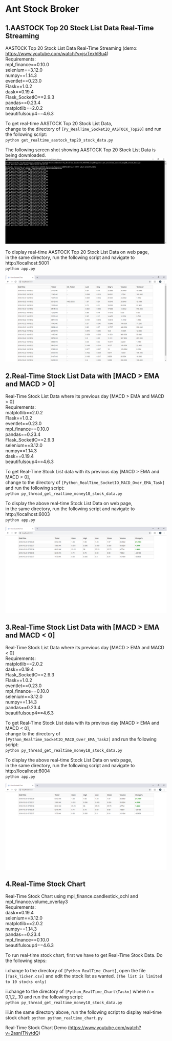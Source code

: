 # Ant Stock Broker

## 1.AASTOCK Top 20 Stock List Data Real-Time Streaming 
AASTOCK Top 20 Stock List Data Real-Time Streaming (demo: https://www.youtube.com/watch?v=jsrTexhlBu4)  
Requirements:  
	mpl_finance==0.10.0  
	selenium==3.12.0  
	numpy==1.14.3    
	eventlet==0.23.0  
	Flask==1.0.2  
	dask==0.19.4  
	Flask_SocketIO==2.9.3  
	pandas==0.23.4  
	matplotlib==2.0.2  
	beautifulsoup4==4.6.3  

To get real-time AASTOCK Top 20 Stock List Data,  
change to the directory of `[Py_RealTime_SocketIO_AASTOCK_Top20]` and run the following script:  
	`python get_realtime_aastock_top20_stock_data.py`  

The following screen shot showing AASTOCK Top 20 Stock List Data is being downloaded.
![Getting AASTOCK top 20 Stock List Data](docs/Getting_AASTOCK_Top20_Stock_List_Data.png)

To display real-time AASTOCK Top 20 Stock List Data on web page,  
in the same directory, run the following script and navigate to http://localhost:5001  
	`python app.py`  

![AASTOCK top 20 Stock List Data real-time Streaming results](docs/Top20.png)

## 2.Real-Time Stock List Data with [MACD > EMA and MACD > 0]  
Real-Time Stock List Data where its previous day [MACD > EMA and MACD > 0]  
Requirements:  
	matplotlib==2.0.2  
	Flask==1.0.2  
	eventlet==0.23.0  
	mpl_finance==0.10.0  
	pandas==0.23.4  
	Flask_SocketIO==2.9.3  
	selenium==3.12.0  
	numpy==1.14.3  
	dask==0.19.4  
	beautifulsoup4==4.6.3  

To get Real-Time Stock List data with its previous day [MACD > EMA and MACD > 0],  
change to the directory of `[Python_RealTime_SocketIO_MACD_Over_EMA_Task]` and run the following script:  
	`python py_thread_get_realtime_money18_stock_data.py`  

To display the above real-time Stock List Data on web page,  
in the same directory, run the following script and navigate to http://localhost:6003  
	`python app.py`  

![real-time MACD > EMA and MACD > 0 results](docs/MACD_EMA1.png)

## 3.Real-Time Stock List Data with [MACD > EMA and MACD < 0]
Real-Time Stock List Data where its previous day [MACD > EMA and MACD < 0]  
Requirements:  
	matplotlib==2.0.2  
	dask==0.19.4  
	Flask_SocketIO==2.9.3  
	Flask==1.0.2  
	eventlet==0.23.0  
	mpl_finance==0.10.0  
	selenium==3.12.0  
	numpy==1.14.3  
	pandas==0.23.4  
	beautifulsoup4==4.6.3  

To get Real-Time Stock List data with its previous day [MACD > EMA and MACD < 0],  
change to the directory of `[Python_RealTime_SocketIO_MACD_Over_EMA_Task2]` and run the following script:  
	`python py_thread_get_realtime_money18_stock_data.py`  

To display the above real-time Stock List Data on web page,  
in the same directory, run the following script and navigate to http://localhost:6004  
	`python app.py`  

![real-time MACD > EMA and MACD < 0 results](docs/MACD_EMA2.png)

## 4.Real-Time Stock Chart
Real-Time Stock Chart using mpl_finance.candlestick_ochl and mpl_finance.volume_overlay3  
Requirements:  
	dask==0.19.4  
	selenium==3.12.0  
	matplotlib==2.0.2  
	numpy==1.14.3  
	pandas==0.23.4  
	mpl_finance==0.10.0  
	beautifulsoup4==4.6.3  

To run real-time stock chart, first we have to get Real-Time Stock Data. Do the following steps:

i.change to the directory of `[Python_RealTime_Chart]`, open the file `[Task_Ticker.csv]` and
edit the stock list as wanted. `(The list is limited to 10 stocks only)`

ii.change to the directory of `[Python_RealTime_Chart\Taskn]` where n = 0,1,2,..10
and run the following script:  
	`python py_thread_get_realtime_money18_stock_data.py`  

iii.in the same directory above, run the following script to display real-time stock chart:
	`python python_realtime_chart.py`  

Real-Time Stock Chart Demo (https://www.youtube.com/watch?v=2asnITNytdQ)

